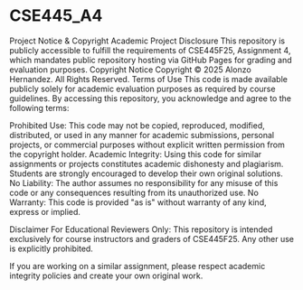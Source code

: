 # CSE445_A4
Project Notice & Copyright
Academic Project Disclosure
This repository is publicly accessible to fulfill the requirements of CSE445F25, Assignment 4, which mandates public repository hosting via GitHub Pages for grading and evaluation purposes.
Copyright Notice
Copyright © 2025 Alonzo Hernandez. All Rights Reserved.
Terms of Use
This code is made available publicly solely for academic evaluation purposes as required by course guidelines. By accessing this repository, you acknowledge and agree to the following terms:

Prohibited Use: This code may not be copied, reproduced, modified, distributed, or used in any manner for academic submissions, personal projects, or commercial purposes without explicit written permission from the copyright holder.
Academic Integrity: Using this code for similar assignments or projects constitutes academic dishonesty and plagiarism. Students are strongly encouraged to develop their own original solutions.
No Liability: The author assumes no responsibility for any misuse of this code or any consequences resulting from its unauthorized use.
No Warranty: This code is provided "as is" without warranty of any kind, express or implied.

Disclaimer
For Educational Reviewers Only: This repository is intended exclusively for course instructors and graders of CSE445F25. Any other use is explicitly prohibited.

If you are working on a similar assignment, please respect academic integrity policies and create your own original work.
